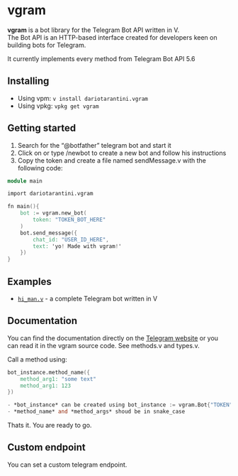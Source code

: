 # vgram   
**vgram** is a bot library for the Telegram Bot API written in V.   
The Bot API is an HTTP-based interface created for developers keen on building bots for Telegram.

It currently implements every method from Telegram Bot API 5.6
## Installing  
- Using vpm: `v install dariotarantini.vgram`  
- Using vpkg: `vpkg get vgram`

## Getting started  
1. Search for the “@botfather” telegram bot and start it  
2. Click on or type /newbot to create a new bot and follow his instructions  
3. Copy the token and create a file named sendMessage.v with the following code:  
```v
module main

import dariotarantini.vgram

fn main(){
    bot := vgram.new_bot(
        token: "TOKEN_BOT_HERE"
    )
    bot.send_message({
        chat_id: "USER_ID_HERE",
        text: 'yo! Made with vgram!'
    })
}
```
## Examples  
* [`hi_man.v`](examples/hi_man.v) - a complete Telegram bot written in V

## Documentation  
You can find the documentation directly on the [Telegram website](https://core.telegram.org/bots/api) or you can read it in the vgram source code. See methods.v and types.v.

Call a method using:
```v
bot_instance.method_name({
    method_arg1: "some text"
    method_arg1: 123
})

- *bot_instance* can be created using bot_instance := vgram.Bot{"TOKEN"} or bot_instance.new_bot("TOKEN")
- *method_name* and *method_args* shoud be in snake_case
```
Thats it. You are ready to go.

## Custom endpoint  
You can set a custom telegram endpoint.
